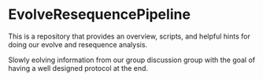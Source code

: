 # EvolveResequencePipeline
This is a repository that provides an overview, scripts, and helpful hints for doing our evolve and resequence analysis.


Slowly eolving information from our group discussion group with the goal of having a well designed protocol at the end.
